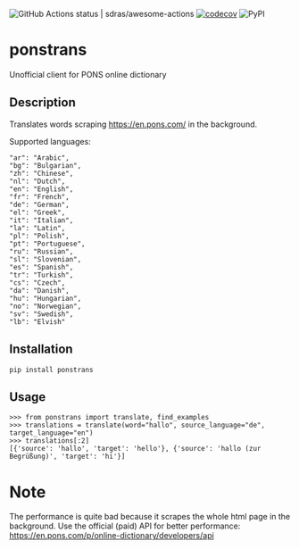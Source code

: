 ![GitHub Actions status | sdras/awesome-actions](https://github.com/plysytsya/ponstrans/workflows/tests/badge.svg)
[![codecov](https://codecov.io/gh/plysytsya/ponstrans/branch/master/graph/badge.svg)](https://codecov.io/gh/plysytsya/ponstrans/branch/master/graph/badge.svg)
![PyPI](https://img.shields.io/pypi/v/ponstrans)

# ponstrans


Unofficial client for PONS online dictionary


## Description

Translates words scraping https://en.pons.com/ in the background.

Supported languages:
```
"ar": "Arabic",
"bg": "Bulgarian",
"zh": "Chinese",
"nl": "Dutch",
"en": "English",
"fr": "French",
"de": "German",
"el": "Greek",
"it": "Italian",
"la": "Latin",
"pl": "Polish",
"pt": "Portuguese",
"ru": "Russian",
"sl": "Slovenian",
"es": "Spanish",
"tr": "Turkish",
"cs": "Czech",
"da": "Danish",
"hu": "Hungarian",
"no": "Norwegian",
"sv": "Swedish",
"lb": "Elvish"
```

## Installation
```
pip install ponstrans
```

## Usage

```
>>> from ponstrans import translate, find_examples
>>> translations = translate(word="hallo", source_language="de", target_language="en")
>>> translations[:2]
[{'source': 'hallo', 'target': 'hello'}, {'source': 'hallo (zur Begrüßung)', 'target': 'hi'}]
```

Note
====

The performance is quite bad because it scrapes the whole
html page in the background. Use the official (paid) API for better performance:
https://en.pons.com/p/online-dictionary/developers/api
